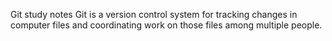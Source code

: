 Git study notes
Git is a version control system for tracking changes in computer files and coordinating work on those files among multiple people. 

